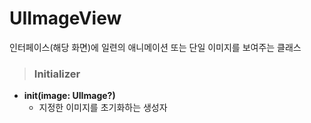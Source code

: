 # UIImageView
인터페이스(해당 화면)에 일련의 애니메이션 또는 단일 이미지를 보여주는 클래스

> ### Initializer
* **init(image: UIImage?)**
    - 지정한 이미지를 초기화하는 생성자
